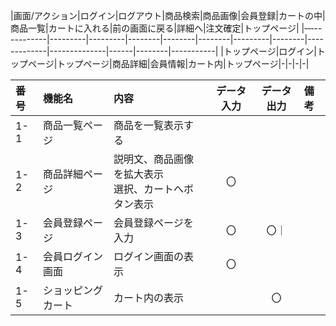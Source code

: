 |画面/アクション|ログイン|ログアウト|商品検索|商品画像|会員登録|カートの中|商品一覧|カートに入れる|前の画面に戻る|詳細へ|注文確定|トップページ|
|‐‐‐-----------|---------|---------|--------|--------|--------|---------|--------|-------------|--------------|------|--------|-----------|
|トップページ|ログイン|トップページ|トップページ|商品詳細|会員情報|カート内|トップページ|-|-|-|-|


|番号|機能名|内容|データ入力|データ出力|備考|
|:---|:---|:---|:---:|:----:|:---|
|1-1|商品一覧ページ|商品を一覧表示する||||
|1-2|商品詳細ページ|説明文、商品画像を拡大表示<br>選択、カートへボタン表示|〇|||
|1-3|会員登録ページ|会員登録ページを入力|〇|〇｜|
|1-4|会員ログイン画面|ログイン画面の表示|〇|||
|1-5|ショッピングカート|カート内の表示||〇||
